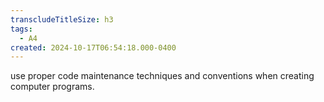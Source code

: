 ```yaml
---
transcludeTitleSize: h3
tags:
  - A4
created: 2024-10-17T06:54:18.000-0400
---
```

use proper code maintenance techniques and conventions when creating computer programs.